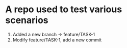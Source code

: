 # A repo used to test various scenarios #

1. Added a new branch -> feature/TASK-1
2. Modify feature/TASK-1, add a new commit